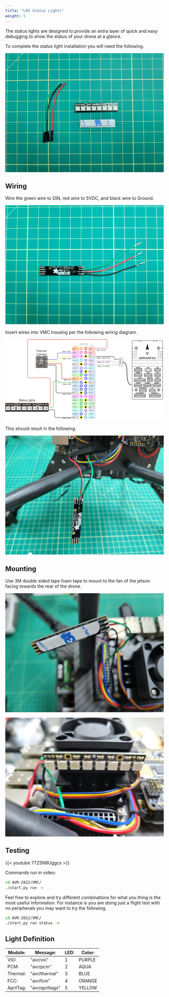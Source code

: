 ```yaml
---
title: "LED Status Lights"
weight: 5
---
```


The status lights are designed to provide an extra layer of quick and easy debugging to show the status of your drone at a glance.

To complete the status light installation you will need the following.

![Components with wires cut to 3"](led_status_1.jpg)

## Wiring

Wire the green wire to DIN, red wire to 5VDC, and black wire to Ground.

![LED soldered and ready for VMC wiring](led_status_2.jpg)

Insert wires into VMC housing per the following wiring diagram.

![Jetson Header Wiring Diagram](jetson_pinout.jpg)

This should result in the following.

![LED connected to VMC housing](led_status_3.jpg)

## Mounting

Use 3M double sided tape foam tape to mount to the fan of the jetson facing  towards the rear of the drone.

![Adhesive for mounting LED](led_status_4.jpg)

![LED mounted on rear side of cooling fan](led_status_5.jpg)

## Testing

{{< youtube 7TZ5N8Uggcs >}}

Commands run in video:

```bash
cd AVR-2022/VMC/
./start.py run -n
```

Feel free to explore and try different combinations for what you thing is the most useful information.
For instance is you are doing just a flight test with no peripherals you may want to try the following.

```bash
cd AVR-2022/VMC/
./start.py run status -m
```

## Light Definition

| Module:     | Message:        | LED:    | Color:|
|-------------|-----------------|---------|-------|
| VIO:        | "avr/vio"       | 1       | PURPLE|
| PCM:        | "avr/pcm"       | 2       | AQUA  |
| Thermal:    | "avr/thermal"   | 3       | BLUE  |
| FCC:        | "avr/fcm"       | 4       | ORANGE|
| AprilTag:   | "avr/apriltags" | 5       | YELLOW|
